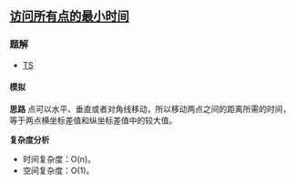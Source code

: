 ## [访问所有点的最小时间](https://leetcode-cn.com/problems/minimum-time-visiting-all-points/)

### 题解
+ [TS](../../ts/1280/1266.ts)

#### 模拟
**思路**
点可以水平、垂直或者对角线移动，所以移动两点之间的距离所需的时间，等于两点横坐标差值和纵坐标差值中的较大值。

**复杂度分析**
+ 时间复杂度：O(n)。
+ 空间复杂度：O(1)。